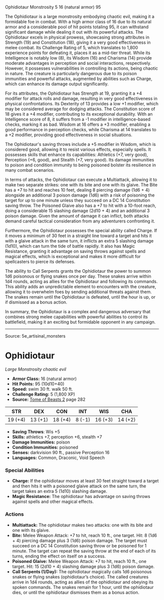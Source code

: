 <MonsterName/>Ophidiotaur</MonsterName>
<CreatureType/>Monstrosity</CreatureType>
<CR/>5</CR>
<AC/>16 (natural armor)</AC>
<HP/>95</HP>
<summary>The Ophidiotaur is a large monstrosity embodying chaotic evil, making it a formidable foe in combat. With a high armor class of 16 due to its natural armor and a considerable pool of hit points totaling 95, it can withstand significant damage while dealing it out with its powerful attacks. The Ophidiotaur excels in physical prowess, showcasing strong attributes in Strength (19) and Constitution (18), giving it a very good effectiveness in melee combat. Its Challenge Rating of 5, which translates to 1,800 experience points for defeating it, places it as a mid-tier threat. While its Intelligence is notably low (8), its Wisdom (16) and Charisma (14) provide moderate advantages in perception and social interactions, respectively. However, it possesses vulnerabilities in controlling its actions, being chaotic in nature. The creature is particularly dangerous due to its poison immunities and powerful attacks, augmented by abilities such as Charge, which can enhance its damage output significantly.</summary>

<detail>

For its attributes, the Ophidiotaur has Strength at 19, granting it a +4 modifier for attack rolls and damage, resulting in very good effectiveness in physical confrontations. Its Dexterity of 13 provides a low +1 modifier, which may be considered average for dodging attacks. The Constitution score of 18 gives it a +4 modifier, contributing to its exceptional durability. With an Intelligence score of 8, it suffers from a -1 modifier in intelligence-based checks, marking it as bad. Wisdom at 16 offers a +3 modifier, enabling a good performance in perception checks, while Charisma at 14 translates to a +2 modifier, providing good effectiveness in social situations.

The Ophidiotaur's saving throws include a +5 modifier in Wisdom, which is considered good, allowing it to resist various effects, especially spells. It possesses skills that enhance its capabilities: Athletics (+7, very good), Perception (+6, good), and Stealth (+7, very good). Its damage immunities to poison and condition immunity to being poisoned bolster its resilience in many combat scenarios.

In terms of attacks, the Ophidiotaur can execute a Multiattack, allowing it to make two separate strikes: one with its bite and one with its glaive. The Bite has a +7 to hit and reaches 10 feet, dealing 8 piercing damage (1d6 + 4) alongside an additional 3 poison damage (1d6) with a risk of poisoning the target for up to one minute unless they succeed on a DC 14 Constitution saving throw. The Poisoned Glaive also has a +7 to hit with a 10-foot reach, doing a considerable 15 slashing damage (2d10 + 4) and an additional 3 poison damage. Given the amount of damage it can inflict, both attacks demand careful tactical consideration from any adventurers confronting it.

Furthermore, the Ophidiotaur possesses the special ability called Charge. If it moves a minimum of 30 feet in a straight line toward a target and hits it with a glaive attack in the same turn, it inflicts an extra 5 slashing damage (1d10), which can turn the tide of battle rapidly. It also has Magic Resistance, granting it advantage on saving throws against spells and magical effects, which is exceptional and makes it more difficult for spellcasters to pierce its defenses.

The ability to Call Serpents grants the Ophidiotaur the power to summon 1d6 poisonous or flying snakes once per day. These snakes arrive within 1d4 rounds, acting as allies for the Ophidiotaur and following its commands. This ability adds an unpredictable element to encounters with the creature, allowing it to overwhelm foes by sending additional threats against them. The snakes remain until the Ophidiotaur is defeated, until the hour is up, or if dismissed as a bonus action.

In summary, the Ophidiotaur is a complex and dangerous adversary that combines strong melee capabilities with powerful abilities to control its battlefield, making it an exciting but formidable opponent in any campaign.</detail>



---

Source: 5e_artisinal_monsters

# Ophidiotaur

*Large* *Monstrosity* *chaotic evil*

- **Armor Class:** 16 (natural armor)
- **Hit Points:** 95 (10d10+40)
- **Speed:** swim 30 ft. walk 50 ft.
- **Challenge Rating:** 5 (1,800 XP)
- **Source:** [Tome of Beasts 2](https://koboldpress.com/kpstore/product/tome-of-beasts-2-for-5th-edition) page 282

| STR | DEX | CON | INT | WIS | CHA |
| --- | --- | --- | --- | --- | --- |
| 19 (+4) | 13 (+1) | 18 (+4) | 8 (-1) | 16 (+3) | 14 (+2) |

- **Saving Throws**: Wis +5
- **Skills:** athletics +7, perception +6, stealth +7
- **Damage Immunities:** poison
- **Condition Immunities:** poisoned
- **Senses:** darkvision 90 ft., passive Perception 16
- **Languages:** Common, Draconic, Void Speech

### Special Abilities

- **Charge:** If the ophidiotaur moves at least 30 feet straight toward a target and then hits it with a poisoned glaive attack on the same turn, the target takes an extra 5 (1d10) slashing damage.
- **Magic Resistance:** The ophidiotaur has advantage on saving throws against spells and other magical effects.

### Actions

- **Multiattack:** The ophidiotaur makes two attacks: one with its bite and one with its glaive.
- **Bite:** Melee Weapon Attack: +7 to hit, reach 10 ft., one target. Hit: 8 (1d6 + 4) piercing damage plus 3 (1d6) poison damage. The target must succeed on a DC 14 Constitution saving throw or be poisoned for 1 minute. The target can repeat the saving throw at the end of each of its turns, ending the effect on itself on a success.
- **Poisoned Glaive:** Melee Weapon Attack: +7 to hit, reach 10 ft., one target. Hit: 15 (2d10 + 4) slashing damage plus 3 (1d6) poison damage.
- **Call Serpents (1/Day):** The ophidiotaur magically calls 1d6 poisonous snakes or flying snakes (ophidiotaur’s choice). The called creatures arrive in 1d4 rounds, acting as allies of the ophidiotaur and obeying its spoken commands. The snakes remain for 1 hour, until the ophidiotaur dies, or until the ophidiotaur dismisses them as a bonus action.




